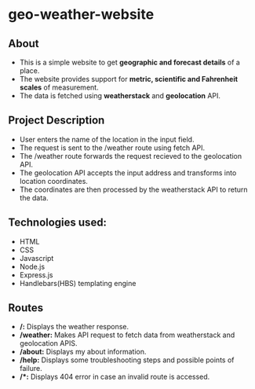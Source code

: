 # geo-weather-website

## About
* This is a simple website to get **geographic and forecast details** of a place. 
* The website provides support for **metric, scientific and Fahrenheit scales** of measurement. 
* The data is fetched using **weatherstack** and **geolocation** API. 
 
## Project Description
* User enters the name of the location in the input field. 
* The request is sent to the /weather route using fetch API. 
* The /weather route forwards the request recieved to the geolocation API.
* The geolocation API accepts the input address and transforms into location coordinates. 
* The coordinates are then processed by the weatherstack API to return the data. 

## Technologies used: 
  * HTML
  * CSS 
  * Javascript
  * Node.js
  * Express.js
  * Handlebars(HBS) templating engine

## Routes
 
* **/:** Displays the weather response.
* **/weather:** Makes API request to fetch data from weatherstack and geolocation APIS.
* **/about:** Displays my about information.
* **/help:** Displays some troubleshooting steps and possible points of failure.
* **/*:** Displays 404 error in case an invalid route is accessed.
